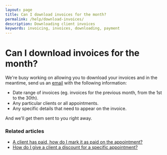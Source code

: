 ```yaml
---
layout: page
title: Can I download invoices for the month?
permalink: /help/download-invoices/
description: Downloading client invoices
keywords: invoicing, invoices, downloading, payment
---
```


# Can I download invoices for the month?

We're busy working on allowing you to download your invoices and in the meantime, send us an [email](mailto:support@appointmentguru.co) with the following information:

* Date range of invoices (eg. invoices for the previous month, from the 1st to the 30th).
* Any particular clients or all appointments.
* Any specific details that need to appear on the invoice.

And we'll get them sent to you right away.

### Related articles

* [A client has paid, how do I mark it as paid on the appointment?](mark-as-paid)
* [How do I give a client a discount for a specific appointment?](discount-appointment)
